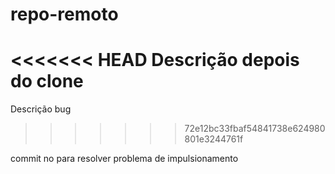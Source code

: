 # repo-remoto
<<<<<<< HEAD
Descrição depois do clone
=======
Descrição bug
>>>>>>> 72e12bc33fbaf54841738e624980801e3244761f

commit no para resolver problema de impulsionamento 
